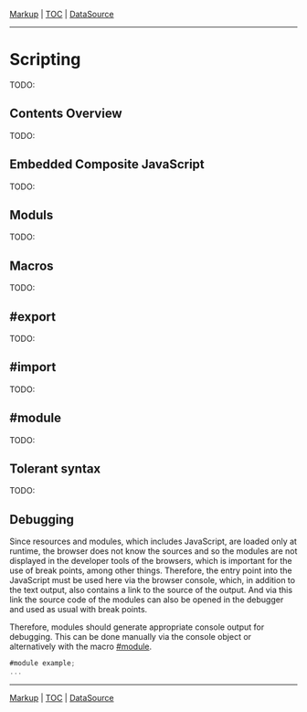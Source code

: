 [Markup](markup.md) | [TOC](README.md#scripting) | [DataSource](datasource.md)
- - -

# Scripting

TODO:


## Contents Overview

TODO:


## Embedded Composite JavaScript

TODO:


## Moduls

TODO:


## Macros

TODO:

## #export

TODO:

## #import

TODO:

## #module

TODO:

## Tolerant syntax

TODO:


## Debugging

Since resources and modules, which includes JavaScript, are loaded only at
runtime, the browser does not know the sources and so the modules are not
displayed in the developer tools of the browsers, which is important for the use
of break points, among other things. Therefore, the entry point into the
JavaScript must be used here via the browser console, which, in addition to the
text output, also contains a link to the source of the output. And via this link
the source code of the modules can also be opened in the debugger and used as
usual with break points.

Therefore, modules should generate appropriate console output for debugging.
This can be done manually via the console object or alternatively with the macro
[#module](#module).

```javascript
#module example;
...
```


- - -

[Markup](markup.md) | [TOC](README.md#scripting) | [DataSource](datasource.md)
